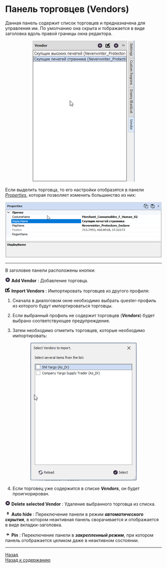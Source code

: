 # Панель торговцев (Vendors)

Данная панель содержит список торговцев и предназначена для управления им. По умолчанию она скрыта и тображается в виде заголовка вдоль правой границы окна редактора.

<p align="center"><img src="img/VendorsPanel.png"></p>

Если выделить торговца, то его настройки отобразятся в панели [*Properties*](PropertiesPanel-RU.md), которая позволяет изменить большинство из них:

<p align="center"><img src="img/VendorProperties.png"></p>

---

<a name="ref-VendorsButtons"></a>В заголовке панели расположены кнопки:

![AddVendor](icons/Add.png) **Add Vendor** : Добавление торговца.  

![ImportVendors](icons/Import.png) **Import Vendors** : Импортировать торговцев из другого профиля:  

1) Сначала в диалоговом окне необходимо выбрать quester-профиль из которого будут импортироваться торговцы.

2) Если выбранный профиль не содержит торговцев (***Vendors***) будет выбрано соответствующее предупреждение.

3) Затем необходимо отметить торговцев, которые необходимо импортировать:

<p align="center"><img src="img/VendorsImport.png"></p>

4) Если торговец уже содержится в списке ***Vendors***, он будет проигнорирован.

![DeleteVendor](icons/Cancel.png) **Delete selected Vendor** : Удаление выбранного торговца из списка.  

![AutoHideConditionsPanel](icons/AutoHide.png) **Auto hide** : Переключение панели в режим ***автоматического скрытия***, в котором неактивная панель сворачивается и отображается в виде вкладки-заголовка.  

![PinConditionsPanel](icons/Pin.png) **Pin** : Переключение панели в ***закрепленный режим***, при котором панель отображается целиком даже в неактивном состоянии.

---

<a href="javascript:history.back()">Назад</a>  
[Назад к содержанию](../../index.md)